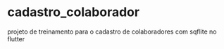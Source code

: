 # cadastro_colaborador
 projeto de treinamento para o cadastro de colaboradores com sqflite no flutter
